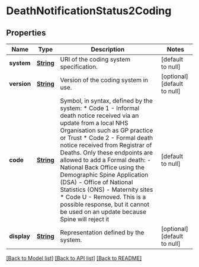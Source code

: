 # DeathNotificationStatus2Coding
## Properties

Name | Type | Description | Notes
------------ | ------------- | ------------- | -------------
**system** | [**String**](string.md) | URI of the coding system specification. | [default to null]
**version** | [**String**](string.md) | Version of the coding system in use. | [optional] [default to null]
**code** | [**String**](string.md) | Symbol, in syntax, defined by the system: * Code 1 - Informal death notice received via an update from a local NHS Organisation such as GP practice or Trust * Code 2 - Formal death notice received from Registrar of Deaths. Only these endpoints are allowed to add a Formal death:     - National Back Office using the Demographic Spine Application (DSA)     - Office of National Statistics (ONS)     - Maternity sites * Code U - Removed. This is a possible response, but it cannot be used on an update because Spine will reject it  | [default to null]
**display** | [**String**](string.md) | Representation defined by the system. | [optional] [default to null]

[[Back to Model list]](../README.md#documentation-for-models) [[Back to API list]](../README.md#documentation-for-api-endpoints) [[Back to README]](../README.md)

